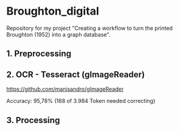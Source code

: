 # Broughton_digital
 Repository for my project "Creating a workflow to turn the printed Broughton (1952) into a graph database".

## 1. Preprocessing
## 2. OCR - Tesseract (gImageReader)
https://github.com/manisandro/gImageReader

Accuracy: 95,78% (168 of 3.984 Token needed correcting)

## 3. Processing
